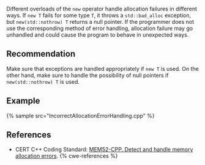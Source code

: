 Different overloads of the `new` operator handle allocation failures in different ways. If `new T` fails for some type `T`, it throws a `std::bad_alloc` exception, but `new(std::nothrow) T` returns a null pointer. If the programmer does not use the corresponding method of error handling, allocation failure may go unhandled and could cause the program to behave in unexpected ways.


## Recommendation
Make sure that exceptions are handled appropriately if `new T` is used. On the other hand, make sure to handle the possibility of null pointers if `new(std::nothrow) T` is used.


## Example
{% sample src="IncorrectAllocationErrorHandling.cpp" %}

## References
* CERT C++ Coding Standard: [MEM52-CPP. Detect and handle memory allocation errors](https://wiki.sei.cmu.edu/confluence/display/cplusplus/MEM52-CPP.+Detect+and+handle+memory+allocation+errors).
{% cwe-references %}
